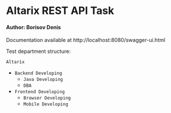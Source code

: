 # Altarix REST API Task
#### Author: Borisov Denis

Documentation available at http://localhost:8080/swagger-ui.html

Test department structure:

`Altarix`
- `Backend Developing`
    - `Java Developing`
    - `DBA`
- `Frontend Developing`
    - `Browser Developing`
    - `Mobile Developing`
